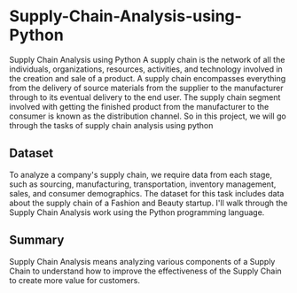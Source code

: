 # Supply-Chain-Analysis-using-Python
Supply Chain Analysis using Python
A supply chain is the network of all the individuals, organizations, resources, activities, and technology involved in the creation and sale of a product. A supply chain encompasses everything from the delivery of source materials from the supplier to the manufacturer through to its eventual delivery to the end user. The supply chain segment involved with getting the finished product from the manufacturer to the consumer is known as the distribution channel. So in this project, we will go through the tasks of supply chain analysis using python


## Dataset
To analyze a company's supply chain, we require data from each stage, such as sourcing, manufacturing, transportation, inventory management, sales, and consumer demographics. The dataset for this task includes data about the supply chain of a Fashion and Beauty startup. I'll walk through the Supply Chain Analysis work using the Python programming language.


## Summary
Supply Chain Analysis means analyzing various components of a Supply Chain to understand how to improve the effectiveness of the Supply Chain to create more value for customers. 
